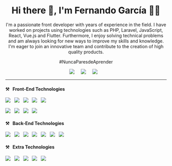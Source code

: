 <h1 align='center'>Hi there  👋, I'm Fernando García 🧑‍💻</h1>

<p align='center'>
   I'm a passionate front developer with years of experience in the field. I have worked on projects using technologies such as PHP, Laravel, JavaScript, React, Vue.js and Flutter. Furthermore, I enjoy solving technical problems and am always looking for new ways to improve my skills and knowledge. I'm eager to join an innovative team and contribute to the creation of high quality products.
</p>

<p align='center'>
#NuncaParesdeAprender
</p>

<p align='center'>
  <a href="https://twitter.com/fnandogarciag" target="_blank"><img src="https://img.shields.io/badge/twitter-%231DA1F2.svg?&style=for-the-badge&logo=twitter&logoColor=white" /></a>&nbsp;&nbsp;&nbsp;&nbsp;
  <a href="https://www.linkedin.com/in/fnandogarciag/" target="_blank"><img src="https://img.shields.io/badge/linkedin-%230077B5.svg?&style=for-the-badge&logo=linkedin&logoColor=white" /></a>&nbsp;&nbsp;&nbsp;&nbsp;
  <a href="mailto:fernandgarcia97@hotmail.com?subject=Hola%20Fernando"><img src="https://img.shields.io/badge/gmail-%23D14836.svg?&style=for-the-badge&logo=gmail&logoColor=white" /></a>&nbsp;&nbsp;&nbsp;&nbsp;
</p>

<hr>

<h4>⚒&nbsp;&nbsp;&nbsp;Front-End Technologies</h4>
<p >
  <img src="https://img.shields.io/static/v1?style=for-the-badge&message=HTML5&color=E34F26&logo=HTML5&logoColor=FFFFFF&label=" />&nbsp;&nbsp;
  <img src="https://img.shields.io/static/v1?style=for-the-badge&message=CSS3&color=1572B6&logo=CSS3&logoColor=FFFFFF&label=" />&nbsp;&nbsp;
  <img src="https://img.shields.io/static/v1?style=for-the-badge&message=JavaScript&color=222222&logo=JavaScript&logoColor=F7DF1E&label=" />&nbsp;&nbsp;
  <img src="https://img.shields.io/static/v1?style=for-the-badge&message=TypeScript&color=3178C6&logo=TypeScript&logoColor=FFFFFF&label=" />&nbsp;&nbsp;
  <img src="https://img.shields.io/static/v1?style=for-the-badge&message=Sass&color=CC6699&logo=Sass&logoColor=FFFFFF&label=" />&nbsp;&nbsp;
</p>
<p >
  <img src="https://img.shields.io/static/v1?style=for-the-badge&message=Vue.js&color=222222&logo=Vue.js&logoColor=4FC08D&label=" />&nbsp;&nbsp;
  <img src="https://img.shields.io/static/v1?style=for-the-badge&message=Angular&color=DD0031&logo=Angular&logoColor=FFFFFF&label=" />&nbsp;&nbsp;
  <img src="https://img.shields.io/static/v1?style=for-the-badge&message=React&color=222222&logo=React&logoColor=61DAFB&label=" />&nbsp;&nbsp;
  <img src="https://img.shields.io/static/v1?style=for-the-badge&message=Ionic&color=3880FF&logo=Ionic&logoColor=FFFFFF&label=" />&nbsp;&nbsp;
</p>
<h4>⚒&nbsp;&nbsp;&nbsp;Back-End Technologies</h4>
<p >
  <img src="https://img.shields.io/static/v1?style=for-the-badge&message=PHP&color=777BB4&logo=PHP&logoColor=FFFFFF&label=" />&nbsp;&nbsp;
  <img src="https://img.shields.io/static/v1?style=for-the-badge&message=Laravel&color=FF2D20&logo=Laravel&logoColor=FFFFFF&label=" />&nbsp;&nbsp;
  <img src="https://img.shields.io/static/v1?style=for-the-badge&message=Node.js&color=339933&logo=Node.js&logoColor=FFFFFF&label=" />&nbsp;&nbsp;
  <img src="https://img.shields.io/static/v1?style=for-the-badge&message=Express&color=000000&logo=Express&logoColor=FFFFFF&label=" />&nbsp;&nbsp;
  <img src="https://img.shields.io/static/v1?style=for-the-badge&message=MySQL&color=4479A1&logo=MySQL&logoColor=FFFFFF&label=" />&nbsp;&nbsp;
  <img src="https://img.shields.io/static/v1?style=for-the-badge&message=MongoDB&color=47A248&logo=MongoDB&logoColor=FFFFFF&label=" />&nbsp;&nbsp;
  <img src="https://img.shields.io/static/v1?style=for-the-badge&message=NGINX&color=009639&logo=NGINX&logoColor=FFFFFF&label=" />&nbsp;&nbsp;
</p>
<h4>⚒&nbsp;&nbsp;&nbsp;Extra Technologies</h4>
<p >
  <img src="https://img.shields.io/static/v1?style=for-the-badge&message=Git&color=F05032&logo=Git&logoColor=FFFFFF&label=" />&nbsp;&nbsp;
  <img src="https://img.shields.io/static/v1?style=for-the-badge&message=GitHub&color=181717&logo=GitHub&logoColor=FFFFFF&label=" />&nbsp;&nbsp;
  <img src="https://img.shields.io/static/v1?style=for-the-badge&message=Webpack&color=222222&logo=Webpack&logoColor=8DD6F9&label=" />&nbsp;&nbsp;
  <img src="https://img.shields.io/static/v1?style=for-the-badge&message=Vite&color=646CFF&logo=Vite&logoColor=FFFFFF&label=" />&nbsp;&nbsp;
  <img src="https://img.shields.io/static/v1?style=for-the-badge&message=Docker&color=2496ED&logo=Docker&logoColor=FFFFFF&label=" />&nbsp;&nbsp;
</p>

